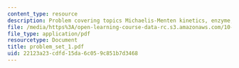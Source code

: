 ```yaml
---
content_type: resource
description: Problem covering topics Michaelis-Menten kinetics, enzyme, rate expression.
file: /media/https%3A/open-learning-course-data-rc.s3.amazonaws.com/10-442-biochemical-engineering-spring-2005/22123a23cdfd15da6c059c851b7d3468_problem_set_1.pdf
file_type: application/pdf
resourcetype: Document
title: problem_set_1.pdf
uid: 22123a23-cdfd-15da-6c05-9c851b7d3468
---
```


